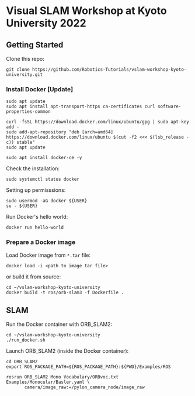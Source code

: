 # Visual SLAM Workshop at Kyoto University 2022

## Getting Started

Clone this repo:
```shell
git clone https://github.com/Robotics-Tutorials/vslam-workshop-kyoto-university.git
```

### Install Docker [Update]

```shell
sudo apt update
sudo apt install apt-transport-https ca-certificates curl software-properties-common
```

```shell
curl -fsSL https://download.docker.com/linux/ubuntu/gpg | sudo apt-key add -
sudo add-apt-repository "deb [arch=amd64] https://download.docker.com/linux/ubuntu $(cut -f2 <<< $(lsb_release -c)) stable"
sudo apt update
```

```shell
sudo apt install docker-ce -y
```
Check the installation:
```shell
sudo systemctl status docker
```

Setting up permisssions:
```shell
sudo usermod -aG docker ${USER}
su - ${USER}
```

Run Docker's hello world:
```shell
docker run hello-world
```

### Prepare a Docker image

Load Docker image from `*.tar` file:
```shell
docker load -i <path to image tar file>
```
or build it from source:

```shell
cd ~/vslam-workshop-kyoto-university
docker build -t ros/orb-slam3 -f Dockerfile .
```

## SLAM

Run the Docker container with ORB_SLAM2:
```shell
cd ~/vslam-workshop-kyoto-university
./run_docker.sh
```

Launch ORB_SLAM2 (inside the Docker container):
```shell
cd ORB_SLAM2
export ROS_PACKAGE_PATH=${ROS_PACKAGE_PATH}:${PWD}/Examples/ROS

rosrun ORB_SLAM2 Mono Vocabulary/ORBvoc.txt Examples/Monocular/Basler.yaml \
       camera/image_raw:=/pylon_camera_node/image_raw
```
